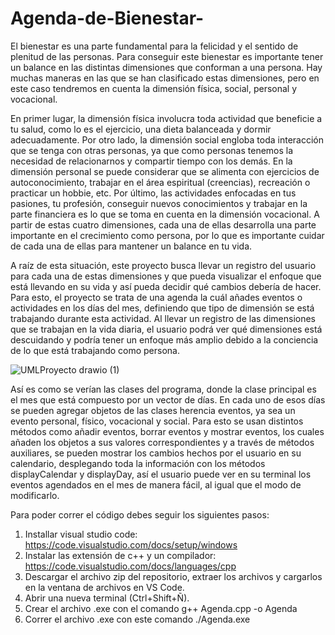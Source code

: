 # Agenda-de-Bienestar-

El bienestar es una parte fundamental para la felicidad y el sentido de plenitud de las personas. Para conseguir este bienestar es importante tener un balance en las distintas dimensiones que conforman a una persona. Hay muchas maneras en las que se han clasificado estas dimensiones, pero en este caso tendremos en cuenta la dimensión física, social, personal y vocacional.

En primer lugar, la dimensión física involucra toda actividad que beneficie a tu salud, como lo es el ejercicio, una dieta balanceada y dormir adecuadamente. Por otro lado, la dimensión social engloba toda interacción que se tenga con otras personas, ya que como personas tenemos la necesidad de relacionarnos y compartir tiempo con los demás. En la dimensión personal se puede considerar que se alimenta con ejercicios de autoconocimiento, trabajar en el área espiritual (creencias), recreación o practicar un hobbie, etc. Por último, las actividades enfocadas en tus pasiones, tu profesión, conseguir nuevos conocimientos y trabajar en la parte financiera es lo que se toma en cuenta en la dimensión vocacional. A partir de estas cuatro dimensiones, cada una de ellas desarrolla una parte importante en el crecimiento como persona, por lo que es importante cuidar de cada una de ellas para mantener un balance en tu vida.

A raíz de esta situación, este proyecto busca llevar un registro del usuario para cada una de estas dimensiones y que pueda visualizar el enfoque que está llevando en su vida y así pueda decidir qué cambios debería de hacer. Para esto, el proyecto se trata de una agenda la cuál añades eventos o actividades en los días del mes, definiendo que tipo de dimensión se está trabajando durante esta actividad. Al llevar un registro de las dimensiones que se trabajan en la vida diaria, el usuario podrá ver qué dimensiones está descuidando y podría tener un enfoque más amplio debido a la conciencia de lo que está trabajando como persona.

![UMLProyecto drawio (1)](https://github.com/EdgarRetes/Agenda-de-Bienestar-/assets/113946434/a54ad96f-568d-4c58-b4c2-83fa0f39bca5)

Así es como se verían las clases del programa, donde la clase principal es el mes que está compuesto por un vector de días. En cada uno de esos días se pueden agregar objetos de las clases herencia eventos, ya sea un evento personal, físico, vocacional y social. Para esto se usan distintos métodos como añadir eventos, borrar eventos y mostrar eventos, los cuales añaden los objetos a sus valores correspondientes y a través de métodos auxiliares, se pueden mostrar los cambios hechos por el usuario en su calendario, desplegando toda la información con los métodos displayCalendar y displayDay, así el usuario puede ver en su terminal los eventos agendados en el mes de manera fácil, al igual que el modo de modificarlo.

Para poder correr el código debes seguir los siguientes pasos:
1. Installar visual studio code: https://code.visualstudio.com/docs/setup/windows
2. Instalar las extensión de c++ y un compilador: https://code.visualstudio.com/docs/languages/cpp
3. Descargar el archivo zip del repositorio, extraer los archivos y cargarlos en la ventana de archivos en VS Code.
4. Abrir una nueva terminal (Ctrl+Shift+Ñ).
5. Crear el archivo .exe con el comando g++ Agenda.cpp -o Agenda
6. Correr el archivo .exe con este comando ./Agenda.exe
